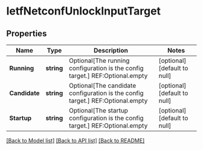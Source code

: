 # IetfNetconfUnlockInputTarget

## Properties
Name | Type | Description | Notes
------------ | ------------- | ------------- | -------------
**Running** | **string** | Optional[The running configuration is the config target.] REF:Optional.empty | [optional] [default to null]
**Candidate** | **string** | Optional[The candidate configuration is the config target.] REF:Optional.empty | [optional] [default to null]
**Startup** | **string** | Optional[The startup configuration is the config target.] REF:Optional.empty | [optional] [default to null]

[[Back to Model list]](../README.md#documentation-for-models) [[Back to API list]](../README.md#documentation-for-api-endpoints) [[Back to README]](../README.md)



